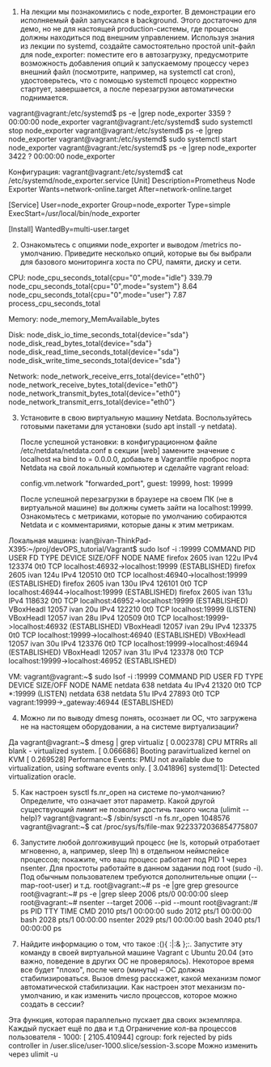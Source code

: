 1) На лекции мы познакомились с node_exporter. В демонстрации его исполняемый файл запускался в background. Этого достаточно для демо, но не для настоящей production-системы, где процессы должны находиться под внешним управлением. Используя знания из лекции по systemd, создайте самостоятельно простой unit-файл для node_exporter:
        поместите его в автозагрузку,
        предусмотрите возможность добавления опций к запускаемому процессу через внешний файл (посмотрите, например, на systemctl cat cron),
        удостоверьтесь, что с помощью systemctl процесс корректно стартует, завершается, а после перезагрузки автоматически поднимается.


vagrant@vagrant:/etc/systemd$ ps -e |grep node_exporter
   3359 ?        00:00:00 node_exporter
vagrant@vagrant:/etc/systemd$ sudo systemctl stop node_exporter
vagrant@vagrant:/etc/systemd$ ps -e |grep node_exporter
vagrant@vagrant:/etc/systemd$ sudo systemctl start node_exporter
vagrant@vagrant:/etc/systemd$ ps -e |grep node_exporter
   3422 ?        00:00:00 node_exporter

Конфигурация:
vagrant@vagrant:/etc/systemd$ cat /etc/systemd/node_exporter.service
[Unit]
Description=Prometheus Node Exporter
Wants=network-online.target
After=network-online.target

[Service]
User=node_exporter
Group=node_exporter
Type=simple
ExecStart=/usr/local/bin/node_exporter

[Install]
WantedBy=multi-user.target

2) Ознакомьтесь с опциями node_exporter и выводом /metrics по-умолчанию. Приведите несколько опций, которые вы бы выбрали для базового мониторинга хоста по CPU, памяти, диску и сети.

CPU:
    node_cpu_seconds_total{cpu="0",mode="idle"} 339.79
    node_cpu_seconds_total{cpu="0",mode="system"} 8.64
    node_cpu_seconds_total{cpu="0",mode="user"} 7.87
    process_cpu_seconds_total
    
Memory:
    node_memory_MemAvailable_bytes
    
Disk:
    node_disk_io_time_seconds_total{device="sda"} 
    node_disk_read_bytes_total{device="sda"} 
    node_disk_read_time_seconds_total{device="sda"} 
    node_disk_write_time_seconds_total{device="sda"}
    
Network:
    node_network_receive_errs_total{device="eth0"} 
    node_network_receive_bytes_total{device="eth0"} 
    node_network_transmit_bytes_total{device="eth0"}
    node_network_transmit_errs_total{device="eth0"}


3) Установите в свою виртуальную машину Netdata. Воспользуйтесь готовыми пакетами для установки (sudo apt install -y netdata).

    После успешной установки:
        в конфигурационном файле /etc/netdata/netdata.conf в секции [web] замените значение с localhost на bind to = 0.0.0.0,
        добавьте в Vagrantfile проброс порта Netdata на свой локальный компьютер и сделайте vagrant reload:

    config.vm.network "forwarded_port", guest: 19999, host: 19999

    После успешной перезагрузки в браузере на своем ПК (не в виртуальной машине) вы должны суметь зайти на localhost:19999. Ознакомьтесь с метриками, которые по умолчанию собираются Netdata и с комментариями, которые даны к этим метрикам.

Локальная машина:
ivan@ivan-ThinkPad-X395:~/proj/devOPS_tutorial/Vagrant$ sudo lsof -i :19999
COMMAND     PID USER   FD   TYPE DEVICE SIZE/OFF NODE NAME
firefox    2605 ivan  122u  IPv4 123374      0t0  TCP localhost:46932->localhost:19999 (ESTABLISHED)
firefox    2605 ivan  124u  IPv4 120510      0t0  TCP localhost:46940->localhost:19999 (ESTABLISHED)
firefox    2605 ivan  130u  IPv4 126101      0t0  TCP localhost:46944->localhost:19999 (ESTABLISHED)
firefox    2605 ivan  131u  IPv4 118632      0t0  TCP localhost:46952->localhost:19999 (ESTABLISHED)
VBoxHeadl 12057 ivan   20u  IPv4 122210      0t0  TCP localhost:19999 (LISTEN)
VBoxHeadl 12057 ivan   28u  IPv4 120509      0t0  TCP localhost:19999->localhost:46932 (ESTABLISHED)
VBoxHeadl 12057 ivan   29u  IPv4 123375      0t0  TCP localhost:19999->localhost:46940 (ESTABLISHED)
VBoxHeadl 12057 ivan   30u  IPv4 123376      0t0  TCP localhost:19999->localhost:46944 (ESTABLISHED)
VBoxHeadl 12057 ivan   31u  IPv4 123378      0t0  TCP localhost:19999->localhost:46952 (ESTABLISHED)

VM:
vagrant@vagrant:~$ sudo lsof -i :19999
COMMAND PID    USER   FD   TYPE DEVICE SIZE/OFF NODE NAME
netdata 638 netdata    4u  IPv4  21320      0t0  TCP *:19999 (LISTEN)
netdata 638 netdata   51u  IPv4  27893      0t0  TCP vagrant:19999->_gateway:46944 (ESTABLISHED)



4) Можно ли по выводу dmesg понять, осознает ли ОС, что загружена не на настоящем оборудовании, а на системе виртуализации?

Да
vagrant@vagrant:~$ dmesg | grep virtualiz
[    0.002378] CPU MTRRs all blank - virtualized system.
[    0.066686] Booting paravirtualized kernel on KVM
[    0.269528] Performance Events: PMU not available due to virtualization, using software events only.
[    3.041896] systemd[1]: Detected virtualization oracle.


5) Как настроен sysctl fs.nr_open на системе по-умолчанию? Определите, что означает этот параметр. Какой другой существующий лимит не позволит достичь такого числа (ulimit --help)?
vagrant@vagrant:~$ /sbin/sysctl -n fs.nr_open
1048576
vagrant@vagrant:~$ cat /proc/sys/fs/file-max 
9223372036854775807



6) Запустите любой долгоживущий процесс (не ls, который отработает мгновенно, а, например, sleep 1h) в отдельном неймспейсе процессов; покажите, что ваш процесс работает под PID 1 через nsenter. Для простоты работайте в данном задании под root (sudo -i). Под обычным пользователем требуются дополнительные опции (--map-root-user) и т.д.
root@vagrant:~# ps -e |gre
grep       gresource  
root@vagrant:~# ps -e |grep sleep
   2006 pts/0    00:00:00 sleep
root@vagrant:~# nsenter --target 2006 --pid --mount
root@vagrant:/# ps
    PID TTY          TIME CMD
   2010 pts/1    00:00:00 sudo
   2012 pts/1    00:00:00 bash
   2028 pts/1    00:00:00 nsenter
   2029 pts/1    00:00:00 bash
   2040 pts/1    00:00:00 ps


7) Найдите информацию о том, что такое :(){ :|:& };:. Запустите эту команду в своей виртуальной машине Vagrant с Ubuntu 20.04 (это важно, поведение в других ОС не проверялось). Некоторое время все будет "плохо", после чего (минуты) – ОС должна стабилизироваться. Вызов dmesg расскажет, какой механизм помог автоматической стабилизации.
Как настроен этот механизм по-умолчанию, и как изменить число процессов, которое можно создать в сессии?

Эта функция, которая параллельно пускает два своих экземпляра. Каждый пускает ещё по два и т.д
Ограничение кол-ва процессов пользователя - 1000:
[ 2105.410944] cgroup: fork rejected by pids controller in /user.slice/user-1000.slice/session-3.scope
Можно изменить через ulimit -u